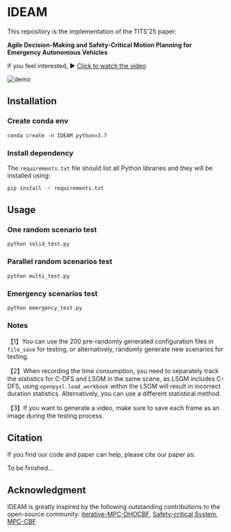# IDEAM

This repository is the implementation of the TITS'25 paper:

**Agile Decision-Making and Safety-Critical Motion Planning for Emergency Autonomous Vehicles**

If you feel interested, ▶️ [Click to watch the video](https://www.youtube.com/watch?v=873BZoQSf-Q)

<img src="assets/demo.gif" alt="demo" style="max-width: 400px; height: auto;" />

## Installation

### Create conda env

```shell
conda create -n IDEAM python=3.7
```

### Install dependency

The `requirements.txt` file should list all Python libraries and they will be installed using:

```bash
pip install -r requirements.txt
```



## Usage

### **One random scenario test** 

```shell
python solid_test.py
```

### **Parallel random scenarios test** 

```shell
python multi_test.py
```

### Emergency scenarios test

```shell
python emergency_test.py
```

### Notes

【1】You can use the 200 pre-randomly generated configuration files in `file_save` for testing, or alternatively, randomly generate new scenarios for testing.

【2】When recording the time consumption, you need to separately track the statistics for C-DFS and LSGM in the same scene, as LSGM includes C-DFS, using `openpyxl.load_workbook` within the LSGM will result in incorrect duration statistics. Alternatively, you can use a different statistical method.

【3】If you want to generate a video, make sure to save each frame as an image during the testing process.

## Citation

If you find our code and paper can help, please cite our paper as:

To be finished...

## Acknowledgment

IDEAM is greatly inspired by the following outstanding contributions to the open-source community: [iterative-MPC-DHOCBF](https://github.com/ShockLeo/Iterative-MPC-DHOCBF.git), [Safety-critical System](https://github.com/YimingShu-teay/Safety-critical-Decision-making-and-Control.git), [MPC-CBF](https://github.com/HybridRobotics/MPC-CBF.git)

